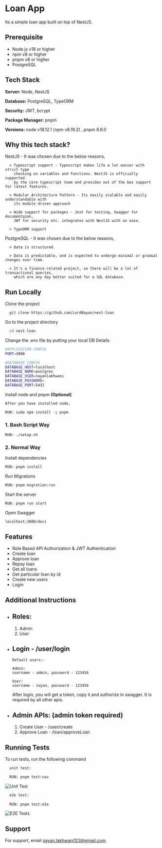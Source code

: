 
# Loan App

Its a simple loan app built on top of NestJS.

## Prerequisite

- Node.js v18 or higher
- npm v8 or higher
- pnpm v8 or higher
- PostgreSQL

## Tech Stack

**Server:** Node, NestJS 

**Database:** PostgreSQL, TypeORM

**Security:** JWT, bcrypt

**Package Manager:** pnpm

**Versions:** node v18.12.1 (npm v8.19.2) , pnpm 8.6.0


## Why this tech stack?

  NestJS - It was chosen due to the below reasons,

      > Typescript support - Typescript makes life a lot easier with strict type 
        checking on variables and functions. NestJS is officially supported 
        by the core typescript team and provides out of the box support for latest features.

      > Modular Architecture Pattern - Its easily scalable and easily understandable with 
        its module driven approach

      > Wide support for packages - Jest for testing, Swagger for documentaion,
        JWT for security etc. integrates with NestJS with an ease.
      
      > TypeORM support 

  PostgreSQL - It was chosen due to the below reasons,

      > Data is structured.

      > Data is predictable, and is expected to undergo minimal or gradual changes over time.

      > It's a finance-related project, so there will be a lot of transactional queries, 
        which are any day better suited for a SQL database.


## Run Locally

Clone the project

```bash
  git clone https://github.com/LordNayan/nest-loan
```

Go to the project directory

```bash
  cd nest-loan
```

Change the .env file by putting your local DB Details

```bash
#APPLICATION CONFIG
PORT=3000

#DATABASE CONFIG
DATABASE_HOST=localhost
DATABASE_NAME=postgres
DATABASE_USER=nayanlakhwani
DATABASE_PASSWORD=
DATABASE_PORT=5432
```


Install node and pnpm **(Optional)**

```bash
After you have installed node,

RUN: sudo npm install -g pnpm
```

### 1. Bash Script Way
```bash
RUN: ./setup.sh 
```
### 2. Normal Way



Install dependencies

```bash
RUN: pnpm install
```

Run Migrations

```bash
RUN: pnpm migration:run
```

Start the server

```bash
RUN: pnpm run start
```

Open Swagger

```bash
localhost:3000/docs
```



## Features

- Role Based API Authorization & JWT Authentication
- Create loan
- Approve loan
- Repay loan
- Get all loans
- Get particular loan by id
- Create new users
- Login

## Additional Instructions

- Roles:
  --
    1. Admin
    2. User

- Login - **/user/login**
  --
      Default users:-

      Admin: 
      username - admin, password - 123456

      User: 
      username - nayan, password - 123456
    After login, you will get a token, copy it and authorize in swagger. It is required by all other apis.


- Admin APIs: (admin token required)
  --
  1. Create User - /user/create
  2. Approve Loan - /loan/approveLoan




## Running Tests

To run tests, run the following command

```bash
  unit test:

  RUN: pnpm test:cov
```

![Unit Test](https://github.com/LordNayan/nest-loan/assets/51285263/9e0c578f-0cf4-48be-85e4-c5b55522949c)

```bash
  e2e test:
  
  RUN: pnpm test:e2e
```

![E2E Tests](https://github.com/LordNayan/nest-loan/assets/51285263/5599a37f-6d9c-4f30-b92c-1ff0e3821eb5)


## Support

For support, email nayan.lakhwani123@gmail.com.

